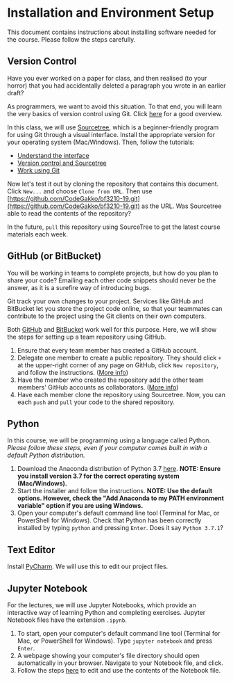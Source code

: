 # Installation and Environment Setup

This document contains instructions about installing software needed for the course. Please follow the steps carefully.

## Version Control

Have you ever worked on a paper for class, and then realised (to your horror) that you had accidentally deleted a paragraph you wrote in an earlier draft?

As programmers, we want to avoid this situation. To that end, you will learn the very basics of version control using Git. Click [here](https://git-scm.com/video/what-is-version-control) for a good overview.

In this class, we will use [Sourcetree](https://www.sourcetreeapp.com/), which is a beginner-friendly program for using Git through a visual interface. Install the appropriate version for your operating system (Mac/Windows). Then, follow the tutorials:

* [Understand the interface](https://confluence.atlassian.com/get-started-with-sourcetree/understand-the-interface-847359069.html)
* [Version control and Sourcetree](https://confluence.atlassian.com/get-started-with-sourcetree/version-control-and-sourcetree-847359072.html)
* [Work using Git](https://confluence.atlassian.com/get-started-with-sourcetree/work-using-git-847359053.html)

Now let's test it out by cloning the repository that contains this document. Click `New...` and choose `Clone from URL`. Then use [https://github.com/CodeGakko/bf3210-19.git](https://github.com/CodeGakko/bf3210-19.git) as the URL. Was Sourcetree able to read the contents of the repository?

In the future, `pull` this repository using SourceTree to get the latest course materials each week.

## GitHub (or BitBucket)

You will be working in teams to complete projects, but how do you plan to share your code? Emailing each other code snippets should never be the answer, as it is a surefire way of introducing bugs. 

Git track your own changes to your project. Services like GitHub and BitBucket let you store the project code online, so that your teammates can contribute to the project using the Git clients on their own computers.

Both [GitHub](www.github.com) and [BitBucket](www.bitbucket.org) work well for this purpose. Here, we will show the steps for setting up a team repository using GitHub.

1. Ensure that every team member has created a GitHub account.
2. Delegate one member to create a public repository. They should click `+` at the upper-right corner of any page on GitHub, click `New repository`, and follow the instructions. ([More info](https://help.github.com/articles/create-a-repo/))
3. Have the member who created the repository add the other team members' GitHub accounts as collaborators. ([More info](https://help.github.com/articles/inviting-collaborators-to-a-personal-repository/))
4. Have each member clone the repository using Sourcetree. Now, you can each `push` and `pull` your code to the shared repository.

## Python

In this course, we will be programming using a language called Python. _Please follow these steps, even if your computer comes built in with a default Python distribution._

1. Download the Anaconda distribution of Python 3.7 [here](https://www.anaconda.com/download). **NOTE: Ensure you install version 3.7 for the correct operating system (Mac/Windows).**
2. Start the installer and follow the instructions. **NOTE: Use the default options. However, check the "Add Anaconda to my PATH environment variable" option if you are using Windows.**
3. Open your computer's default command line tool (Terminal for Mac, or PowerShell for Windows). Check that Python has been correctly installed by typing `python` and pressing `Enter`. Does it say `Python 3.7.1`?

## Text Editor

Install [PyCharm](https://www.jetbrains.com/pycharm/). We will use this to edit our project files.

## Jupyter Notebook

For the lectures, we will use Jupyter Notebooks, which provide an interactive way of learning Python and completing exercises. Jupyter Notebook files have the extension `.ipynb`.

1. To start, open your computer's default command line tool (Terminal for Mac, or PowerShell for Windows). Type `jupyter notebook` and press `Enter`. 
2. A webpage showing your computer's file directory should open automatically in your browser. Navigate to your Notebook file, and click.
3. Follow the steps [here](https://www.dataquest.io/blog/jupyter-notebook-tutorial/) to edit and use the contents of the Notebook file.

